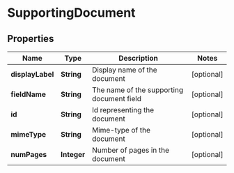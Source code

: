 
# SupportingDocument

## Properties
Name | Type | Description | Notes
------------ | ------------- | ------------- | -------------
**displayLabel** | **String** | Display name of the document |  [optional]
**fieldName** | **String** | The name of the supporting document field |  [optional]
**id** | **String** | Id representing the document |  [optional]
**mimeType** | **String** | Mime-type of the document |  [optional]
**numPages** | **Integer** | Number of pages in the document |  [optional]



